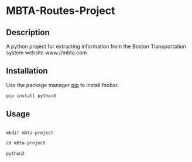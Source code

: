 # MBTA-Routes-Project

## Description
A python project for extracting information from the Boston Transportation system website www.//mbta.com

## Installation
Use the package manager [pip](https://pip.pypa.io/en/stable/) to install foobar.

```bash
pip install python3
```

## Usage

```python

mkdir mbta-project

cd mbta-project

python3
```
